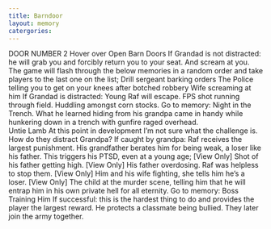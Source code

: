 ```yaml
---
title: Barndoor
layout: memory
catergories: 
---
```


DOOR NUMBER 2
Hover over Open Barn Doors
If Grandad is not distracted: he will grab you and forcibly return you to your seat. And scream at you. The game will flash through the below memories in a random order and take players to the last one on the list;
Drill sergeant barking orders
The Police telling you to get on your knees after botched robbery
Wife screaming at him
If Grandad is distracted: Young Raf will escape. FPS shot running through field. Huddling amongst corn stocks. Go to memory: Night in the Trench. What he learned hiding from his grandpa came in handy while hunkering down in a trench with gunfire raged overhead.  
Untie Lamb
At this point in development I’m not sure what the challenge is. How do they distract Grandpa?
If caught by grandpa: Raf receives the largest punishment. His grandfather berates him for being weak, a loser like his father. This triggers his PTSD, even at a young age;
[View Only] Shot of his father getting high.
[View Only] His father overdosing. Raf was helpless to stop them.
[View Only] Him and his wife fighting, she tells him he’s a loser.
[View Only] The child at the murder scene, telling him that he will entrap him in his own private hell for all eternity.
Go to memory: Boss Training Him
If successful: this is the hardest thing to do and provides the player the largest reward.
He protects a classmate being bullied. They later join the army together.
